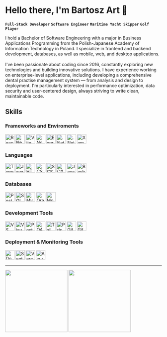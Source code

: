 # Hello there, I'm Bartosz Art 👋

**`Full-Stack Developer`** **`Software Engineer`** **`Maritime Yacht Skipper`** **`Golf Player`**

I hold a Bachelor of Software Engineering with a major in Business Applications Programming from the Polish-Japanese Academy of Information Technology in Poland. I specialize in frontend and backend development, databases, as well as mobile, web, and desktop applications. 
<br />
<br />
I've been passionate about coding since 2016, constantly exploring new technologies and building innovative solutions. I have experience working on enterprise-level applications, including developing a comprehensive dental practise management system — from analysis and design to deployment. I'm particularly interested in performance optimization, data security and user-centered design, always striving to write clean, maintainable code.



## Skills
### Frameworks and Enviroments
[<img align="left" alt="React" width="30px" src="https://cdn.jsdelivr.net/gh/devicons/devicon@latest/icons/react/react-original.svg" />](https://react.dev/)
[<img align="left" alt="Next.js" width="30px" src="https://cdn.jsdelivr.net/gh/devicons/devicon@latest/icons/nextjs/nextjs-original.svg" />](https://nextjs.org/)
[<img align="left" alt="Vite" width="30px" src="https://cdn.jsdelivr.net/gh/devicons/devicon@latest/icons/vitejs/vitejs-original.svg" />](https://vite.dev/)
[<img align="left" alt="Node.js" width="30px" src="https://cdn.jsdelivr.net/gh/devicons/devicon@latest/icons/nodejs/nodejs-original.svg" />](https://nodejs.org/)

<picture>
  <source media="(prefers-color-scheme: dark)" srcset="./img/express.svg">
  <img align="left" alt="Express" width="30px" src="https://cdn.jsdelivr.net/gh/devicons/devicon@latest/icons/express/express-original.svg" />
</picture>

[<img align="left" alt=".Net" width="30px" src="https://cdn.jsdelivr.net/gh/devicons/devicon@latest/icons/dot-net/dot-net-original.svg" />](https://learn.microsoft.com/dotnet/)
[<img align="left" alt=".Net Core" width="30px" src="https://cdn.jsdelivr.net/gh/devicons/devicon@latest/icons/dotnetcore/dotnetcore-original.svg" />](https://learn.microsoft.com/dotnet/)
[<img align="left" alt="Xamarin" width="30px" src="https://cdn.jsdelivr.net/gh/devicons/devicon@latest/icons/xamarin/xamarin-original.svg" />](https://learn.microsoft.com/previous-versions/xamarin/)



<br />
<br />

### Languages
[<img align="left" alt="TypeScript" width="30px" src="https://cdn.jsdelivr.net/gh/devicons/devicon@latest/icons/typescript/typescript-original.svg" />](https://www.typescriptlang.org/)
[<img align="left" alt="JavaScript" width="30px" src="https://cdn.jsdelivr.net/gh/devicons/devicon@latest/icons/javascript/javascript-original.svg" />](https://developer.mozilla.org/docs/Web/JavaScript)
[<img align="left" alt="HTML" width="30px" src="https://cdn.jsdelivr.net/gh/devicons/devicon@latest/icons/html5/html5-original.svg" />](https://developer.mozilla.org/docs/Web/HTML)
[<img align="left" alt="CSS" width="30px" src="https://cdn.jsdelivr.net/gh/devicons/devicon@latest/icons/css3/css3-original.svg" />](https://developer.mozilla.org/docs/Web/CSS)
[<img align="left" alt="SCSS" width="30px" src="https://cdn.jsdelivr.net/gh/devicons/devicon@latest/icons/sass/sass-original.svg" />](https://sass-lang.com/)
[<img align="left" alt="C#" width="30px" src="https://cdn.jsdelivr.net/gh/devicons/devicon@latest/icons/csharp/csharp-original.svg" />](https://learn.microsoft.com/dotnet/csharp/)
[<img align="left" alt="Java" width="30px" src="https://cdn.jsdelivr.net/gh/devicons/devicon@latest/icons/java/java-original.svg" />](https://www.java.com/)
<img align="left" alt="Bash" width="30px" src="https://cdn.jsdelivr.net/gh/devicons/devicon@latest/icons/bash/bash-original.svg" />


<br />
<br />

### Databases
[<img align="left" alt="PostgreSQL" width="30px" src="https://cdn.jsdelivr.net/gh/devicons/devicon@latest/icons/postgresql/postgresql-original.svg" />](https://www.postgresql.org/)
[<img align="left" alt="SQL Server" width="30px" src="https://cdn.jsdelivr.net/gh/devicons/devicon@latest/icons/microsoftsqlserver/microsoftsqlserver-original.svg" />](https://learn.microsoft.com/sql/sql-server/?view=sql-server-ver16)
[<img align="left" alt="MySQL" width="30px" src="https://cdn.jsdelivr.net/gh/devicons/devicon@latest/icons/mysql/mysql-original.svg" />](https://www.mysql.com/)
[<img align="left" alt="Oracle" width="30px" src="https://cdn.jsdelivr.net/gh/devicons/devicon@latest/icons/oracle/oracle-original.svg" />](https://www.oracle.com/database/)
[<img align="left" alt="MongoDB" width="30px" src="https://cdn.jsdelivr.net/gh/devicons/devicon@latest/icons/mongodb/mongodb-original.svg" />](https://www.mongodb.com/)


<br />
<br />

### Development Tools
[<img align="left" alt="VS Code" width="30px" src="https://cdn.jsdelivr.net/gh/devicons/devicon@latest/icons/vscode/vscode-original.svg" />](https://code.visualstudio.com/)
[<img align="left" alt="Visual Studio" width="30px" src="https://cdn.jsdelivr.net/gh/devicons/devicon@latest/icons/visualstudio/visualstudio-original.svg" />](https://visualstudio.microsoft.com/)
[<img align="left" alt="Postman" width="30px" src="https://cdn.jsdelivr.net/gh/devicons/devicon@latest/icons/postman/postman-original.svg" />](https://www.postman.com/)
[<img align="left" alt="OAuth" width="30px" src="https://cdn.jsdelivr.net/gh/devicons/devicon@latest/icons/oauth/oauth-original.svg" />](https://oauth.net/2/)
[<img align="left" alt="TailwindCSS" width="30px" src="https://cdn.jsdelivr.net/gh/devicons/devicon@latest/icons/tailwindcss/tailwindcss-original.svg" />](https://tailwindcss.com/)

<picture>
  <source media="(prefers-color-scheme: dark)" width="25px" srcset="./img/prisma.svg">
  <img align="left" alt="Prisma" width="30px" src="https://cdn.jsdelivr.net/gh/devicons/devicon@latest/icons/prisma/prisma-original.svg" />
</picture>

[<img align="left" alt="Git" width="30px" src="https://cdn.jsdelivr.net/gh/devicons/devicon@latest/icons/git/git-original.svg" />](https://git-scm.com/)

<picture>
  <source media="(prefers-color-scheme: dark)" srcset="./img/github.svg">
  <img align="left" alt="Github" width="30px" src="https://cdn.jsdelivr.net/gh/devicons/devicon@latest/icons/github/github-original.svg" />
</picture>


<br />
<br />

### Deployment & Monitoring Tools
[<img align="left" alt="Docker" width="30px" src="https://cdn.jsdelivr.net/gh/devicons/devicon@latest/icons/docker/docker-original.svg" />](https://www.docker.com/)
[<img align="left" alt="Sentry" width="30px" src="https://cdn.jsdelivr.net/gh/devicons/devicon@latest/icons/sentry/sentry-original.svg" />](https://sentry.io/)

<picture>
  <source media="(prefers-color-scheme: dark)" srcset="./img/vercel.svg">
  <img align="left" alt="Vercel" width="30px" src="https://cdn.jsdelivr.net/gh/devicons/devicon@latest/icons/vercel/vercel-original.svg" />
</picture>

[<img align="left" alt="Azure" width="30px" src="https://cdn.jsdelivr.net/gh/devicons/devicon@latest/icons/azure/azure-original.svg" />](https://azure.microsoft.com/)

<br />
<br />

---
<span>
  <img height=200 align="center" src="https://github-readme-stats.vercel.app/api?username=artoszbart&show_icons=true&hide_rank=true&theme=transparent&hide=stars&include_all_commits=true&border_color=4446&border_radius=15&custom_title=My%20GitHub%20Stats" />
</span>
<span>
  <img height=200 align="center" src="https://github-readme-stats.vercel.app/api/top-langs/?username=artoszbart&layout=compact&theme=transparent&border_color=4446&border_radius=15&custom_title=My%20Most%20Used%20Languages" />
</span>
<!---<img src="https://github-stackoverflow-readme.vercel.app/?userId=11319657" />--->
<!---&show=reviews,discussions_started,discussions_answered,prs_merged,prs_merged_percentage-->

<!--
<img align="left" alt="GitHub" width="26px" src="https://user-images.githubusercontent.com/3369400/139447912-e0f43f33-6d9f-45f8-be46-2df5bbc91289.png#gh-dark-mode-only" style="padding-right:10px;" />
<img align="left" alt="GitHub" width="26px" src="https://user-images.githubusercontent.com/3369400/139448065-39a229ba-4b06-434b-bc67-616e2ed80c8f.png#gh-light-mode-only" style="padding-right:10px;" />
-->

<!--
**ArtoszBart/ArtoszBart** is a ✨ _special_ ✨ repository because its `README.md` (this file) appears on your GitHub profile.

Here are some ideas to get you started:

- 🔭 I’m currently working on ...
- 🌱 I’m currently learning ...
- 👯 I’m looking to collaborate on ...
- 🤔 I’m looking for help with ...
- 💬 Ask me about ...
- 📫 How to reach me: ...
- 😄 Pronouns: ...
- ⚡ Fun fact: ...
-->
